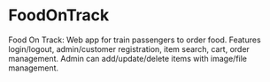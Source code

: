 # FoodOnTrack
Food On Track: Web app for train passengers to order food. Features login/logout, admin/customer registration, item search, cart, order management. Admin can add/update/delete items with image/file management.
